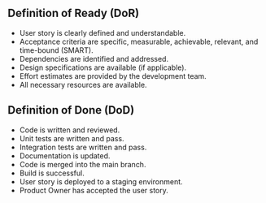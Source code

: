 ## Definition of Ready (DoR)

*   User story is clearly defined and understandable.
*   Acceptance criteria are specific, measurable, achievable, relevant, and time-bound (SMART).
*   Dependencies are identified and addressed.
*   Design specifications are available (if applicable).
*   Effort estimates are provided by the development team.
*   All necessary resources are available.

## Definition of Done (DoD)

*   Code is written and reviewed.
*   Unit tests are written and pass.
*   Integration tests are written and pass.
*   Documentation is updated.
*   Code is merged into the main branch.
*   Build is successful.
*   User story is deployed to a staging environment.
*   Product Owner has accepted the user story.